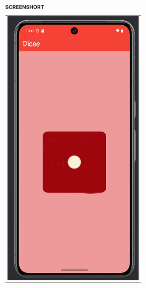 <h3>SCREENSHORT</h3>
<table>
  <tr>
    <td><img src = "https://github.com/Tusharlathiya8140/Dicee/blob/master/dicee.png?raw=true"></td>
  </tr>
</table>
